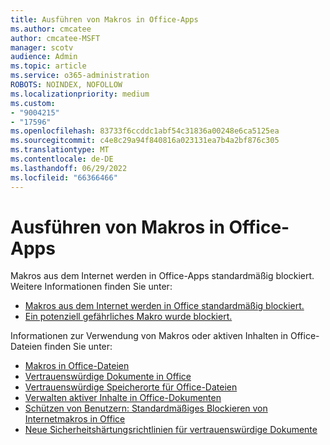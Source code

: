 ```yaml
---
title: Ausführen von Makros in Office-Apps
ms.author: cmcatee
author: cmcatee-MSFT
manager: scotv
audience: Admin
ms.topic: article
ms.service: o365-administration
ROBOTS: NOINDEX, NOFOLLOW
ms.localizationpriority: medium
ms.custom:
- "9004215"
- "17596"
ms.openlocfilehash: 83733f6ccddc1abf54c31836a00248e6ca5125ea
ms.sourcegitcommit: c4e8c29a94f840816a023131ea7b4a2bf876c305
ms.translationtype: MT
ms.contentlocale: de-DE
ms.lasthandoff: 06/29/2022
ms.locfileid: "66366466"
---
```

# <a name="running-macros-in-office-apps"></a>Ausführen von Makros in Office-Apps

Makros aus dem Internet werden in Office-Apps standardmäßig blockiert. Weitere Informationen finden Sie unter: 

- [Makros aus dem Internet werden in Office standardmäßig blockiert.](https://docs.microsoft.com/DeployOffice/security/internet-macros-blocked)
- [Ein potenziell gefährliches Makro wurde blockiert.](https://support.microsoft.com/topic/a-potentially-dangerous-macro-has-been-blocked-0952faa0-37e7-4316-b61d-5b5ed6024216)

Informationen zur Verwendung von Makros oder aktiven Inhalten in Office-Dateien finden Sie unter:

- [Makros in Office-Dateien](https://support.microsoft.com/office/macros-in-office-files-12b036fd-d140-4e74-b45e-16fed1a7e5c6)
- [Vertrauenswürdige Dokumente in Office](https://support.microsoft.com/office/trusted-documents-cf872bd8-47ec-4c02-baa5-1fdba1a11b53)
- [Vertrauenswürdige Speicherorte für Office-Dateien](https://docs.microsoft.com/deployoffice/security/trusted-locations)
- [Verwalten aktiver Inhalte in Office-Dokumenten](https://docs.microsoft.com/microsoft-365/security/active-content-in-trusted-docs)
- [Schützen von Benutzern: Standardmäßiges Blockieren von Internetmakros in Office]()
- [Neue Sicherheitshärtungsrichtlinien für vertrauenswürdige Dokumente]()